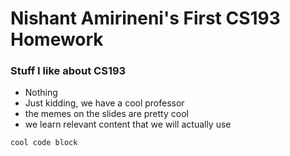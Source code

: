 # Nishant Amirineni's First CS193 Homework

### Stuff I like about CS193

- Nothing
- Just kidding, we have a cool professor
- the memes on the slides are pretty cool
- we learn relevant content that we will actually use

```
cool code block
